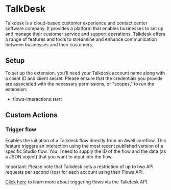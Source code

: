 # TalkDesk

Talkdesk is a cloud-based customer experience and contact center software company. It provides a platform that enables businesses to set up and manage their customer service and support operations. Talkdesk offers a range of features and tools to streamline and enhance communication between businesses and their customers.

## Setup

To set up the extension, you'll need your Talkdesk account name along with a client ID and client secret. Please ensure that the credentials you provide are associated with the necessary permissions, or "scopes," to run the extension:

- flows-interactions:start

## Custom Actions

### Trigger flow

Enables the initiation of a Talkdesk flow directly from an Awell careflow. This feature triggers an interaction using the most recent published version of a specific Studio flow. You'll need to supply the ID of the flow and the data (as a JSON object) that you want to input into the flow.

Important: Please note that Talkdesk sets a restriction of up to two API requests per second (rps) for each account using their Flows API.

[Click here](https://studio.talkdesk.com/docs/sending-notifications-to-contacts-via-api-request) to learn more about triggering flows via the Talkdesk API.
